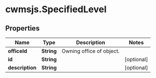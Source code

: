 # cwmsjs.SpecifiedLevel

## Properties

Name | Type | Description | Notes
------------ | ------------- | ------------- | -------------
**officeId** | **String** | Owning office of object. | 
**id** | **String** |  | [optional] 
**description** | **String** |  | [optional] 


